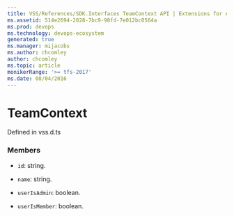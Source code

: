 ```yaml
---
title: VSS/References/SDK.Interfaces TeamContext API | Extensions for Azure DevOps Services
ms.assetid: 514e2694-2028-7bc9-98fd-7e012bc0564a
ms.prod: devops
ms.technology: devops-ecosystem
generated: true
ms.manager: mijacobs
ms.author: chcomley
author: chcomley
ms.topic: article
monikerRange: '>= tfs-2017'
ms.date: 08/04/2016
---
```


# TeamContext

Defined in vss.d.ts



### Members

* `id`: string. 

* `name`: string. 

* `userIsAdmin`: boolean. 

* `userIsMember`: boolean. 

